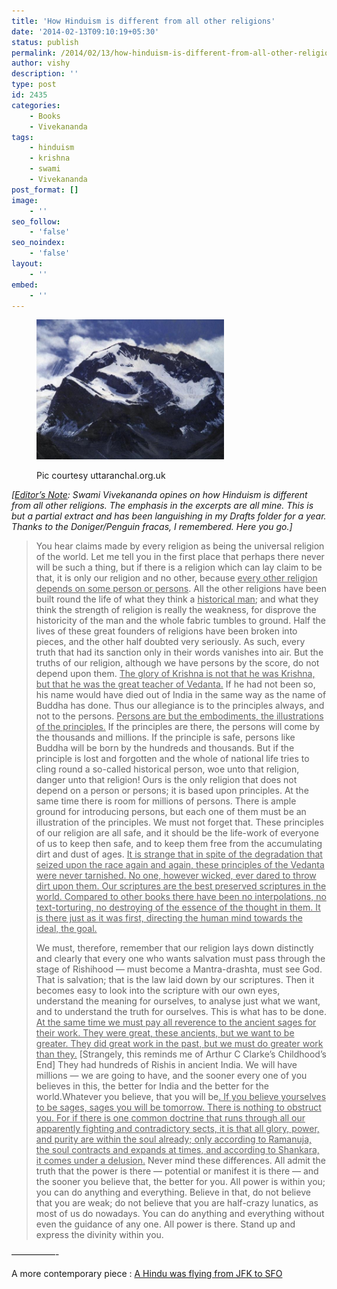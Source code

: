```yaml
---
title: 'How Hinduism is different from all other religions'
date: '2014-02-13T09:10:19+05:30'
status: publish
permalink: /2014/02/13/how-hinduism-is-different-from-all-other-religions
author: vishy
description: ''
type: post
id: 2435
categories: 
    - Books
    - Vivekananda
tags:
    - hinduism
    - krishna
    - swami
    - Vivekananda
post_format: []
image:
    - ''
seo_follow:
    - 'false'
seo_noindex:
    - 'false'
layout:
    - ''
embed:
    - ''
---
```

<figure aria-describedby="caption-attachment-2858" class="wp-caption alignleft" id="attachment_2858" style="width: 300px">

[![Pic courtesy uttaranchal.org.uk](../../../../uploads/2014/02/om_parvat_uttaranchal_org_uk.jpg)](http://www.ulaar.com/wp-content/uploads/2014/02/om_parvat_uttaranchal_org_uk.jpg)<figcaption class="wp-caption-text" id="caption-attachment-2858">Pic courtesy uttaranchal.org.uk</figcaption></figure>

*\[<span style="text-decoration: underline;">Editor’s Note</span>: Swami Vivekananda opines on how Hinduism is different from all other religions. The emphasis in the excerpts are all mine. This is but a partial extract and has been languishing in my Drafts folder for a year. Thanks to the Doniger/Penguin fracas, I remembered. Here you go.\]*

> You hear claims made by every religion as being the universal religion of the world. Let me tell you in the first place that perhaps there never will be such a thing, but if there is a religion which can lay claim to be that, it is only our religion and no other, because <span style="text-decoration: underline;">every other religion depends on some person or persons</span>. All the other religions have been built round the life of what they think a <span style="text-decoration: underline;">historical man</span>; and what they think the strength of religion is really the weakness, for disprove the historicity of the man and the whole fabric tumbles to ground. Half the lives of these great founders of religions have been broken into pieces, and the other half doubted very seriously. As such, every truth that had its sanction only in their words vanishes into air. But the truths of our religion, although we have persons by the score, do not depend upon them. <span style="text-decoration: underline;">The glory of Krishna is not that he was Krishna, but that he was the great teacher of Vedanta.</span> If he had not been so, his name would have died out of India in the same way as the name of Buddha has done. Thus our allegiance is to the principles always, and not to the persons. <span style="text-decoration: underline;">Persons are but the embodiments, the illustrations of the principles.</span> If the principles are there, the persons will come by the thousands and millions. If the principle is safe, persons like Buddha will be born by the hundreds and thousands. But if the principle is lost and forgotten and the whole of national life tries to cling round a so-called historical person, woe unto that religion, danger unto that religion! Ours is the only religion that does not depend on a person or persons; it is based upon principles. At the same time there is room for millions of persons. There is ample ground for introducing persons, but each one of them must be an illustration of the principles. We must not forget that. These principles of our religion are all safe, and it should be the life-work of everyone of us to keep then safe, and to keep them free from the accumulating dirt and dust of ages. <span style="text-decoration: underline;">It is strange that in spite of the degradation that seized upon the race again and again, these principles of the Vedanta were never tarnished. No one, however wicked, ever dared to throw dirt upon them. Our scriptures are the best preserved scriptures in the world. Compared to other books there have been no interpolations, no text-torturing, no destroying of the essence of the thought in them. It is there just as it was first, directing the human mind towards the ideal, the goal.</span>
> 
> We must, therefore, remember that our religion lays down distinctly and clearly that every one who wants salvation must pass through the stage of Rishihood — must become a Mantra-drashta, must see God. That is salvation; that is the law laid down by our scriptures. Then it becomes easy to look into the scripture with our own eyes, understand the meaning for ourselves, to analyse just what we want, and to understand the truth for ourselves. This is what has to be done. <span style="text-decoration: underline;">At the same time we must pay all reverence to the ancient sages for their work. They were great, these ancients, but we want to be greater. They did great work in the past, but we must do greater work than they.</span> \[Strangely, this reminds me of Arthur C Clarke’s Childhood’s End\] They had hundreds of Rishis in ancient India. We will have millions — we are going to have, and the sooner every one of you believes in this, the better for India and the better for the world.Whatever you believe, that you will be<span style="text-decoration: underline;">. If you believe yourselves to be sages, sages you will be tomorrow. There is nothing to obstruct you. For if there is one common doctrine that runs through all our apparently fighting and contradictory sects, it is that all glory, power, and purity are within the soul already; only according to Ramanuja, the soul contracts and expands at times, and according to Shankara, it comes under a delusion.</span> Never mind these differences. All admit the truth that the power is there — potential or manifest it is there — and the sooner you believe that, the better for you. All power is within you; you can do anything and everything. Believe in that, do not believe that you are weak; do not believe that you are half-crazy lunatics, as most of us do nowadays. You can do anything and everything without even the guidance of any one. All power is there. Stand up and express the divinity within you.

—————-

A more contemporary piece : [A Hindu was flying from JFK to SFO](https://plus.google.com/112937034701283400121/posts/JnUSP3CGHND)

<div></div>